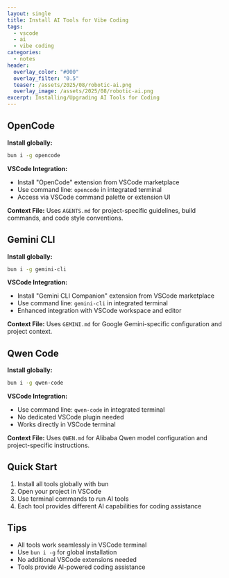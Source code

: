 ```yaml
---
layout: single
title: Install AI Tools for Vibe Coding
tags:
  - vscode
  - ai
  - vibe coding
categories:
  - notes
header:
  overlay_color: "#000"
  overlay_filter: "0.5"
  teaser: /assets/2025/08/robotic-ai.png
  overlay_image: /assets/2025/08/robotic-ai.png
excerpt: Installing/Upgrading AI Tools for Coding
---
```


## OpenCode

**Install globally:**
```bash
bun i -g opencode
```

**VSCode Integration:**
- Install "OpenCode" extension from VSCode marketplace
- Use command line: `opencode` in integrated terminal
- Access via VSCode command palette or extension UI

**Context File:** Uses `AGENTS.md` for project-specific guidelines, build commands, and code style conventions.

## Gemini CLI

**Install globally:**
```bash
bun i -g gemini-cli
```

**VSCode Integration:**
- Install "Gemini CLI Companion" extension from VSCode marketplace
- Use command line: `gemini-cli` in integrated terminal
- Enhanced integration with VSCode workspace and editor

**Context File:** Uses `GEMINI.md` for Google Gemini-specific configuration and project context.

## Qwen Code

**Install globally:**
```bash
bun i -g qwen-code
```

**VSCode Integration:**
- Use command line: `qwen-code` in integrated terminal
- No dedicated VSCode plugin needed
- Works directly in VSCode terminal

**Context File:** Uses `QWEN.md` for Alibaba Qwen model configuration and project-specific instructions.

## Quick Start

1. Install all tools globally with bun
2. Open your project in VSCode
3. Use terminal commands to run AI tools
4. Each tool provides different AI capabilities for coding assistance

## Tips

- All tools work seamlessly in VSCode terminal
- Use `bun i -g` for global installation
- No additional VSCode extensions needed
- Tools provide AI-powered coding assistance